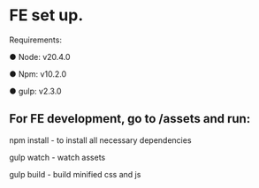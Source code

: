 # FE set up.

Requirements:

● Node: v20.4.0

● Npm: v10.2.0

● gulp: v2.3.0


## For FE development, go to  /assets and run:

npm install - to install all necessary dependencies

gulp watch - watch assets

gulp build - build minified css and js